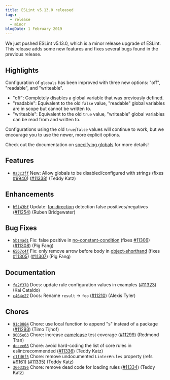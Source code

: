 ```yaml
---
title: ESLint v5.13.0 released
tags:
  - release
  - minor
blogDate: 1 February 2019
---
```


We just pushed ESLint v5.13.0, which is a minor release upgrade of ESLint. This release adds some new features and fixes several bugs found in the previous release.

## Highlights

Configuration of `globals` has been improved with three new options: "off", "readable", and "writeable".

- "off": Completely disables a global variable that was previously defined.
- "readable": Equivalent to the old `false` value, "readable" global variables are in scope but cannot be written to.
- "writeable": Equivalent to the old `true` value, "writeable" global variables can be read from and written to.

Configurations using the old `true`/`false` values will continue to work, but we encourage you to use the newer, more explicit options.

Check out the documentation on [specifying globals](https://eslint.org/docs/user-guide/configuring#specifying-globals) for more details!




## Features


* [`0a3c3ff`](https://github.com/eslint/eslint/commit/0a3c3ff1d91e8f39943efc4a7d2bf6927d68d37e) New: Allow globals to be disabled/configured with strings (fixes [#9940](https://github.com/eslint/eslint/issues/9940)) ([#11338](https://github.com/eslint/eslint/issues/11338)) (Teddy Katz)




## Enhancements


* [`b5143bf`](https://github.com/eslint/eslint/commit/b5143bfc09e53d8da8f63421ade093b7593f4f51) Update: [for-direction](/docs/rules/for-direction) detection false positives/negatives ([#11254](https://github.com/eslint/eslint/issues/11254)) (Ruben Bridgewater)




## Bug Fixes


* [`5b14ad1`](https://github.com/eslint/eslint/commit/5b14ad1003c7df9a37621dea55c6d6d0484adc05) Fix: false positive in [no-constant-condition](/docs/rules/no-constant-condition) (fixes [#11306](https://github.com/eslint/eslint/issues/11306)) ([#11308](https://github.com/eslint/eslint/issues/11308)) (Pig Fang)
* [`6567c4f`](https://github.com/eslint/eslint/commit/6567c4f6665df85c3347388b29d8193cc8208d63) Fix: only remove arrow before body in [object-shorthand](/docs/rules/object-shorthand) (fixes [#11305](https://github.com/eslint/eslint/issues/11305)) ([#11307](https://github.com/eslint/eslint/issues/11307)) (Pig Fang)




## Documentation


* [`fa2f370`](https://github.com/eslint/eslint/commit/fa2f370affa4814dbdda278f9859d0172d4b7aa2) Docs: update rule configuration values in examples ([#11323](https://github.com/eslint/eslint/issues/11323)) (Kai Cataldo)
* [`c464e27`](https://github.com/eslint/eslint/commit/c464e2744ec76e7e9c6c5af0f6162c92187f1ece) Docs: Rename `result` -> `foo` ([#11210](https://github.com/eslint/eslint/issues/11210)) (Alexis Tyler)








## Chores


* [`91c8884`](https://github.com/eslint/eslint/commit/91c8884971f5e57f5f7490d8daf92c4a9a489836) Chore: use local function to append "s" instead of a package ([#11293](https://github.com/eslint/eslint/issues/11293)) (Timo Tijhof)
* [`9005e63`](https://github.com/eslint/eslint/commit/9005e632d13476880c55f7e3c8a6e450762a5171) Chore: increase [camelcase](/docs/rules/camelcase) test coverage ([#11299](https://github.com/eslint/eslint/issues/11299)) (Redmond Tran)
* [`dccee63`](https://github.com/eslint/eslint/commit/dccee63cf41234180c71bf0fe01b165c9078fc69) Chore: avoid hard-coding the list of core rules in eslint:recommended ([#11336](https://github.com/eslint/eslint/issues/11336)) (Teddy Katz)
* [`c1fd6f5`](https://github.com/eslint/eslint/commit/c1fd6f54d92efe615bcae529006221e122dbe9e6) Chore: remove undocumented `Linter#rules` property (refs [#9161](https://github.com/eslint/eslint/issues/9161)) ([#11335](https://github.com/eslint/eslint/issues/11335)) (Teddy Katz)
* [`36e3356`](https://github.com/eslint/eslint/commit/36e335681d61cbe3c83b653b7cc5f95730f1d86e) Chore: remove dead code for loading rules ([#11334](https://github.com/eslint/eslint/issues/11334)) (Teddy Katz)
